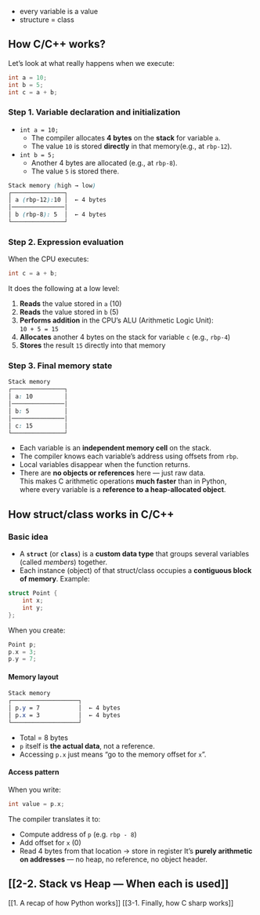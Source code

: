 - every variable is a value
- structure = class

## How C/C++ works?
Let’s look at what really happens when we execute:
```c
int a = 10;
int b = 5;
int c = a + b;
```

### Step 1. **Variable declaration and initialization**
- `int a = 10;`
    - The compiler allocates **4 bytes** on the **stack** for variable `a`.
    - The value `10` is stored **directly** in that memory(e.g., at `rbp-12`).
- `int b = 5;`
    - Another 4 bytes are allocated (e.g., at `rbp-8`).
    - The value `5` is stored there.

```css
Stack memory (high → low)
┌───────────────┐
│ a (rbp-12):10 │  ← 4 bytes
│───────────────│
│ b (rbp-8): 5  │  ← 4 bytes
└───────────────┘
```

### Step 2. Expression evaluation
When the CPU executes:
```c
int c = a + b;
```

It does the following at a low level:
1. **Reads** the value stored in `a` (10)
2. **Reads** the value stored in `b` (5)
3. **Performs addition** in the CPU’s ALU (Arithmetic Logic Unit):  
    `10 + 5 = 15`
4. **Allocates** another 4 bytes on the stack for variable `c` (e.g., `rbp-4`)
5. **Stores** the result `15` directly into that memory

### Step 3. Final memory state
```css
Stack memory
┌───────────────┐
│ a: 10         │
│───────────────│
│ b: 5          │
│───────────────│
│ c: 15         │
└───────────────┘
```
- Each variable is an **independent memory cell** on the stack.
- The compiler knows each variable’s address using offsets from `rbp`.
- Local variables disappear when the function returns.
- There are **no objects or references** here — just raw data.  
    This makes C arithmetic operations **much faster** than in Python,  
    where every variable is a **reference to a heap-allocated object**.



## How struct/class works in C/C++
### Basic idea

- A **`struct`** (or **`class`**) is a **custom data type** that groups several variables (called _members_) together.
- Each instance (object) of that struct/class occupies a **contiguous block of memory**.
Example:
```c
struct Point {
    int x;
    int y;
};
```

When you create:
```c
Point p; 
p.x = 3; 
p.y = 7;
```
#### Memory layout
```css
Stack memory
┌───────────────────┐
│ p.y = 7           │  ← 4 bytes
│ p.x = 3           │  ← 4 bytes
└───────────────────┘
```
- Total = 8 bytes  
- `p` itself is **the actual data**, not a reference.  
- Accessing `p.x` just means “go to the memory offset for `x`”.

#### Access pattern
When you write:
```c
int value = p.x;
```
The compiler translates it to:
- Compute address of `p` (e.g. `rbp - 8`)
- Add offset for `x` (0)
- Read 4 bytes from that location → store in register
It’s **purely arithmetic on addresses** — no heap, no reference, no object header.

 
 ## [[2-2. Stack vs Heap — When each is used]]
[[1.  A recap of how Python works]]
[[3-1. Finally, how C sharp works]]
